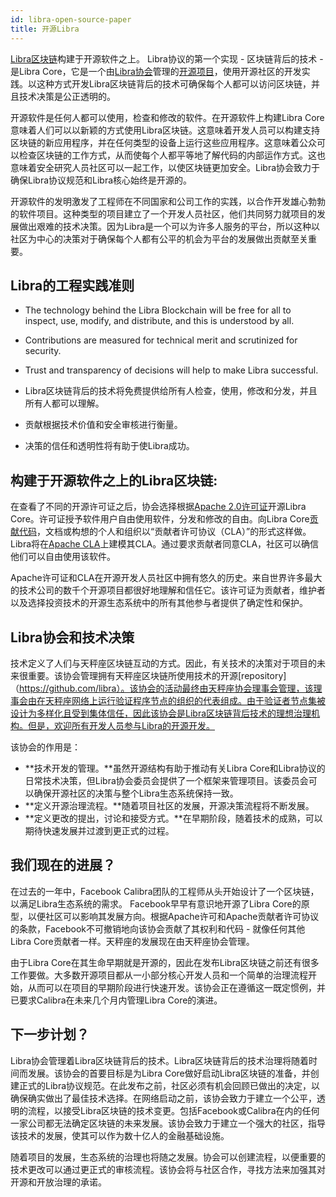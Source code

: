 ```yaml
---
id: libra-open-source-paper
title: 开源Libra
---
```


[Libra区块链](https://developers.libra.org/docs/the-libra-blockchain-paper)构建于开源软件之上。 Libra协议的第一个实现 - 区块链背后的技术 - 是Libra Core，它是一个由[Libra协会](https://libra.org/en-us/association-council-principles)管理的[开源项目](https://github.com/libra/libra)，使用开源社区的开发实践。以这种方式开发Libra区块链背后的技术可确保每个人都可以访问区块链，并且技术决策是公正透明的。

开源软件是任何人都可以使用，检查和修改的软件。在开源软件上构建Libra Core意味着人们可以以新颖的方式使用Libra区块链。这意味着开发人员可以构建支持区块链的新应用程序，并在任何类型的设备上运行这些应用程序。这意味着公众可以检查区块链的工作方式，从而使每个人都平等地了解代码的内部运作方式。这也意味着安全研究人员社区可以一起工作，以使区块链更加安全。Libra协会致力于确保Libra协议规范和Libra核心始终是开源的。

开源软件的发明激发了工程师在不同国家和公司工作的实践，以合作开发雄心勃勃的软件项目。这种类型的项目建立了一个开发人员社区，他们共同努力就项目的发展做出艰难的技术决策。因为Libra是一个可以为许多人服务的平台，所以这种以社区为中心的决策对于确保每个人都有公平的机会为平台的发展做出贡献至关重要。

## Libra的工程实践准则

* The technology behind the Libra Blockchain will be free for all to inspect, use, modify, and distribute, and this is understood by all.
* Contributions are measured for technical merit and scrutinized for security.
* Trust and transparency of decisions will help to make Libra successful.

* Libra区块链背后的技术将免费提供给所有人检查，使用，修改和分发，并且所有人都可以理解。
* 贡献根据技术价值和安全审核进行衡量。
* 决策的信任和透明性将有助于使Libra成功。

## 构建于开源软件之上的Libra区块链: 

在查看了不同的开源许可证之后，协会选择根据[Apache 2.0许可证](https://www.apache.org/licenses/LICENSE-2.0.html)开源Libra Core。许可证授予软件用户自由使用软件，分发和修改的自由。向Libra Core[贡献代码](community/contributing.md)，文档或构想的个人和组织以“贡献者许可协议（CLA）”的形式这样做。Libra将在[Apache CLA](https://www.apache.org/licenses/contributor-agreements.html)上建模其CLA。通过要求贡献者同意CLA，社区可以确信他们可以自由使用该软件。

Apache许可证和CLA在开源开发人员社区中拥有悠久的历史。来自世界许多最大的技术公司的数千个开源项目都很好地理解和信任它。该许可证为贡献者，维护者以及选择投资技术的开源生态系统中的所有其他参与者提供了确定性和保护。

## Libra协会和技术决策

技术定义了人们与天秤座区块链互动的方式。因此，有关技术的决策对于项目的未来很重要。该协会管理拥有天秤座区块链所使用技术的开源[repository]（https://github.com/libra）。该协会的活动最终由天秤座协会理事会管理，该理事会由在天秤座网络上运行验证程序节点的组织的代表组成。由于验证者节点集被设计为多样化且受到集体信任，因此该协会是Libra区块链背后技术的理想治理机构。但是，欢迎所有开发人员参与Libra的开源开发。

该协会的作用是：

* **技术开发的管理。**虽然开源结构有助于推动有关Libra Core和Libra协议的日常技术决策，但Libra协会委员会提供了一个框架来管理项目。该委员会可以确保开源社区的决策与整个Libra生态系统保持一致。
* **定义开源治理流程。**随着项目社区的发展，开源决策流程将不断发展。
* **定义更改的提出，讨论和接受方式。**在早期阶段，随着技术的成熟，可以期待快速发展并过渡到更正式的过程。

## 我们现在的进展？

在过去的一年中，Facebook Calibra团队的工程师从头开始设计了一个区块链，以满足Libra生态系统的需求。 Facebook早早有意识地开源了Libra Core的原型，以便社区可以影响其发展方向。根据Apache许可和Apache贡献者许可协议的条款，Facebook不可撤销地向该协会贡献了其权利和代码 - 就像任何其他Libra Core贡献者一样。天秤座的发展现在由天秤座协会管理。

由于Libra Core在其生命早期就是开源的，因此在发布Libra区块链之前还有很多工作要做。大多数开源项目都从一小部分核心开发人员和一个简单的治理流程开始，从而可以在项目的早期阶段进行快速开发。该协会正在遵循这一既定惯例，并已要求Calibra在未来几个月内管理Libra Core的演进。

## 下一步计划？

Libra协会管理着Libra区块链背后的技术。Libra区块链背后的技术治理将随着时间而发展。该协会的首要目标是为Libra Core做好启动Libra区块链的准备，并创建正式的Libra协议规范。在此发布之前，社区必须有机会回顾已做出的决定，以确保确实做出了最佳技术选择。在网络启动之前，该协会致力于建立一个公平，透明的流程，以接受Libra区块链的技术变更。包括Facebook或Calibra在内的任何一家公司都无法确定区块链的未来发展。该协会致力于建立一个强大的社区，指导该技术的发展，使其可以作为数十亿人的金融基础设施。

随着项目的发展，生态系统的治理也将随之发展。协会可以创建流程，以便重要的技术更改可以通过更正式的审核流程。该协会将与社区合作，寻找方法来加强其对开源和开放治理的承诺。



